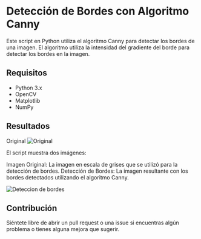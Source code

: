 # Detección de Bordes con Algoritmo Canny

Este script en Python utiliza el algoritmo Canny para detectar los bordes de una imagen. El algoritmo utiliza la intensidad del gradiente del borde para detectar los bordes en la imagen.

## Requisitos

- Python 3.x
- OpenCV
- Matplotlib
- NumPy

## Resultados
Original 
![Original](https://github.com/deaangelg/Vision-Artificial-/blob/348be02fcb87538ead6feff61b03b0062db67a70/Pr%C3%A1ctica%20XII%3A%20Canny/Cohete.jpg)  

El script muestra dos imágenes:  


Imagen Original: La imagen en escala de grises que se utilizó para la detección de bordes.
Detección de Bordes: La imagen resultante con los bordes detectados utilizando el algoritmo Canny.  

![Deteccion de bordes](https://github.com/deaangelg/Vision-Artificial-/blob/348be02fcb87538ead6feff61b03b0062db67a70/Pr%C3%A1ctica%20XII%3A%20Canny/Deteccion%20de%20bordes.png)  


## Contribución
Siéntete libre de abrir un pull request o una issue si encuentras algún problema o tienes alguna mejora que sugerir.

